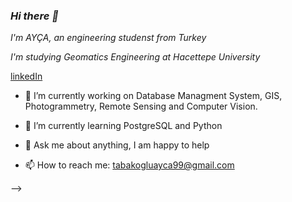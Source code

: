 ### *Hi there 👋*


*I'm AYÇA, an engineering studenst from Turkey*


*I'm studying Geomatics Engineering at Hacettepe University*

[linkedIn](https://www.linkedin.com/in/ay%C3%A7a-tabako%C4%9Flu-b33ab4195/) </br>

- 🔭 I’m currently working on Database Managment System, GIS, Photogrammetry, Remote Sensing and Computer Vision.
 
- 🌱 I’m currently learning PostgreSQL and Python
 
- 💬 Ask me about anything, I am happy to help
 
- 📫 How to reach me: tabakogluayca99@gmail.com


 

-->
